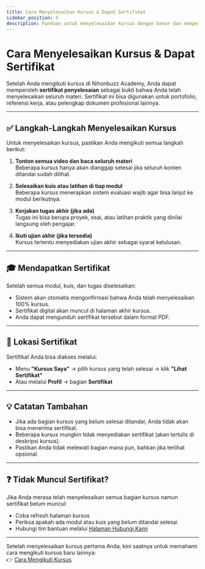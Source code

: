 ```yaml
---
title: Cara Menyelesaikan Kursus & Dapat Sertifikat
sidebar_position: 5
description: Panduan untuk menyelesaikan kursus dengan benar dan memperoleh sertifikat di Nihonbuzz Academy.
---
```


# Cara Menyelesaikan Kursus & Dapat Sertifikat

Setelah Anda mengikuti kursus di Nihonbuzz Academy, Anda dapat memperoleh **sertifikat penyelesaian** sebagai bukti bahwa Anda telah menyelesaikan seluruh materi. Sertifikat ini bisa digunakan untuk portofolio, referensi kerja, atau pelengkap dokumen profesional lainnya.

---

## ✅ Langkah-Langkah Menyelesaikan Kursus

Untuk menyelesaikan kursus, pastikan Anda mengikuti semua langkah berikut:

1. **Tonton semua video dan baca seluruh materi**  
   Beberapa kursus hanya akan dianggap selesai jika seluruh konten ditandai sudah dilihat.

2. **Selesaikan kuis atau latihan di tiap modul**  
   Beberapa kursus menerapkan sistem evaluasi wajib agar bisa lanjut ke modul berikutnya.

3. **Kerjakan tugas akhir (jika ada)**  
   Tugas ini bisa berupa proyek, esai, atau latihan praktik yang dinilai langsung oleh pengajar.

4. **Ikuti ujian akhir (jika tersedia)**  
   Kursus tertentu menyediakan ujian akhir sebagai syarat kelulusan.

---

## 🎓 Mendapatkan Sertifikat

Setelah semua modul, kuis, dan tugas diselesaikan:

- Sistem akan otomatis mengonfirmasi bahwa Anda telah menyelesaikan 100% kursus.
- Sertifikat digital akan muncul di halaman akhir kursus.
- Anda dapat mengunduh sertifikat tersebut dalam format PDF.

---

## 🧾 Lokasi Sertifikat

Sertifikat Anda bisa diakses melalui:

- Menu **"Kursus Saya"** → pilih kursus yang telah selesai → klik **"Lihat Sertifikat"**
- Atau melalui **Profil** → bagian **Sertifikat**

---

## 💡 Catatan Tambahan

- Jika ada bagian kursus yang belum selesai ditandai, Anda tidak akan bisa menerima sertifikat.
- Beberapa kursus mungkin tidak menyediakan sertifikat (akan tertulis di deskripsi kursus).
- Pastikan Anda tidak melewati bagian mana pun, bahkan jika terlihat opsional.

---

## ❓ Tidak Muncul Sertifikat?

Jika Anda merasa telah menyelesaikan semua bagian kursus namun sertifikat belum muncul:

- Coba refresh halaman kursus
- Periksa apakah ada modul atau kuis yang belum ditandai selesai
- Hubungi tim bantuan melalui [Halaman Hubungi Kami](../hubungi-kami.md)

---

Setelah menyelesaikan kursus pertama Anda, kini saatnya untuk memahami cara mengikuti kursus baru lainnya:  
👉 [Cara Mengikuti Kursus](../belajar/mengikuti-kursus.md)
